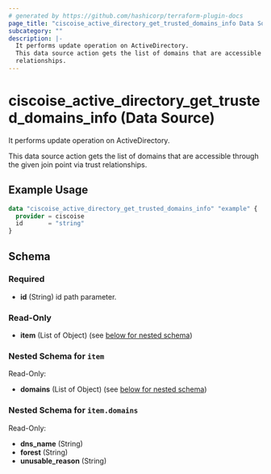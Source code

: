 ```yaml
---
# generated by https://github.com/hashicorp/terraform-plugin-docs
page_title: "ciscoise_active_directory_get_trusted_domains_info Data Source - terraform-provider-ciscoise"
subcategory: ""
description: |-
  It performs update operation on ActiveDirectory.
  This data source action gets the list of domains that are accessible through the given join point via trust
  relationships.
---
```


# ciscoise_active_directory_get_trusted_domains_info (Data Source)

It performs update operation on ActiveDirectory.

This data source action gets the list of domains that are accessible through the given join point via trust
relationships.

## Example Usage

```terraform
data "ciscoise_active_directory_get_trusted_domains_info" "example" {
  provider = ciscoise
  id       = "string"
}
```

<!-- schema generated by tfplugindocs -->
## Schema

### Required

- **id** (String) id path parameter.

### Read-Only

- **item** (List of Object) (see [below for nested schema](#nestedatt--item))

<a id="nestedatt--item"></a>
### Nested Schema for `item`

Read-Only:

- **domains** (List of Object) (see [below for nested schema](#nestedobjatt--item--domains))

<a id="nestedobjatt--item--domains"></a>
### Nested Schema for `item.domains`

Read-Only:

- **dns_name** (String)
- **forest** (String)
- **unusable_reason** (String)


